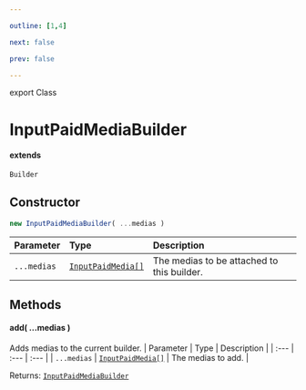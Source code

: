 ```yaml
---

outline: [1,4]

next: false

prev: false

---
```


export Class
# InputPaidMediaBuilder
#### extends
 `Builder`

## Constructor
 ```ts
 new InputPaidMediaBuilder( ...medias )
 ```
 
 | Parameter | Type | Description |
| :--- | :--- | :--- |
| `...medias` | [`InputPaidMedia[]`](../type-aliases/InputPaidMedia.md) | The medias to be attached to this builder. |

## Methods

#### add( ...medias )
Adds medias to the current builder.
| Parameter | Type | Description |
| :--- | :--- | :--- |
| `...medias` | [`InputPaidMedia[]`](../type-aliases/InputPaidMedia.md) | The medias to add. |

Returns: [`InputPaidMediaBuilder`](./InputPaidMediaBuilder.md)
